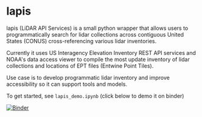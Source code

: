 # lapis

lapis (LiDAR API Services) is a small python wrapper that allows users to programmatically search for lidar collections across contiguous United States (CONUS) cross-referencing various lidar inventories.

Currently it uses US Interagency Elevation Inventory REST API services and NOAA's data access viewer to compile the most update inventory of lidar collections and locations of EPT files (Entwine Point Tiles).

Use case is to develop programmatic lidar inventory and improve accessibility so it can support tools and models.

To get started, see `lapis_demo.ipynb` (click below to demo it on binder)

[![Binder](https://mybinder.org/badge_logo.svg)](https://mybinder.org/v2/gh/lahm3d/lapis/HEAD)